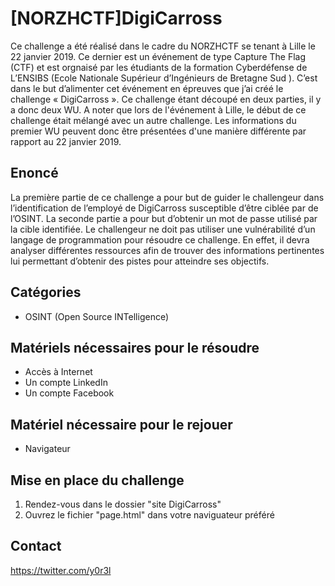 # [NORZHCTF]DigiCarross

Ce challenge a été réalisé dans le cadre du NORZHCTF se tenant à Lille le 22 janvier 2019. Ce dernier est un événement de type Capture The Flag (CTF) et est orgnaisé par les étudiants de la formation Cyberdéfense de L’ENSIBS (Ecole Nationale Supérieur d’Ingénieurs de Bretagne Sud ).
C’est dans le but d’alimenter cet événement en épreuves que j’ai créé le challenge « DigiCarross ».
Ce challenge étant découpé en deux parties, il y a donc deux WU.
A noter que lors de l'événement à Lille, le début de ce challenge était mélangé avec un autre challenge. Les informations du premier WU peuvent donc être présentées d'une manière différente par rapport au 22 janvier 2019.

## Enoncé

La première partie de ce challenge a pour but de guider le challengeur dans l’identification de l’employé de DigiCarross susceptible d’être ciblée par de l’OSINT.
La seconde partie a pour but d’obtenir un mot de passe utilisé par la cible identifiée.
Le challengeur ne doit pas utiliser une vulnérabilité d’un langage de programmation  pour résoudre ce challenge.
En effet, il devra analyser différentes ressources afin de trouver des informations pertinentes lui
permettant d’obtenir des pistes pour atteindre ses objectifs.

## Catégories

* OSINT (Open Source INTelligence)

## Matériels nécessaires pour le résoudre

* Accès à Internet
* Un compte LinkedIn
* Un compte Facebook

## Matériel nécessaire pour le rejouer

* Navigateur

## Mise en place du challenge

1. Rendez-vous dans le dossier "site DigiCarross"
2. Ouvrez le fichier "page.html" dans votre naviguateur préféré

## Contact

https://twitter.com/y0r3l
